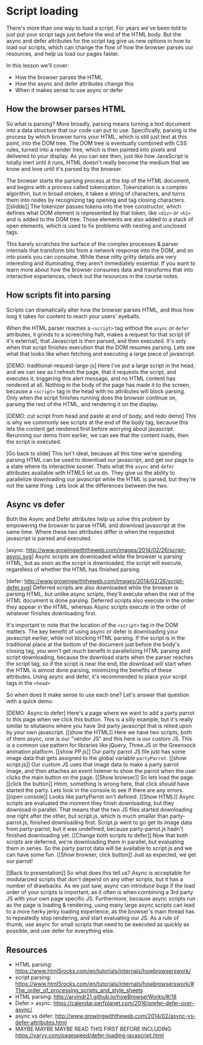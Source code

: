 # Script loading

There's more than one way to load a script.  For years we've been told to just put your script tags just before the end of the HTML body.  But the async and defer attributes for the script tag give us new options in how to load our scripts, which can change the flow of how the browser parses our resources, and help us load our pages faster.

In this lesson we'll cover:
* How the browser parses the HTML
* How the async and defer attributes change this
* When it makes sense to use async or defer

## How the browser parses HTML
So what is parsing?  More broadly, parsing means turning a text document into a data structure that our code can put to use.  Specifically, parsing is the process by which browser turns your HTML, which is still just text at this point, into the DOM tree.  The DOM tree is eventually combined with CSS rules, turned into a render tree, which is then painted into pixels and delivered to your display.  As you can see then, just like how JavaScript is totally inert until it runs, HTML doesn't really become the medium that we know and love until it's parsed by the browser.

The browser starts the parsing process at the top of the HTML document, and begins with a process called tokenization.  Tokenization is a complex algorithm, but in broad strokes, it takes a string of characters, and turns them into nodes by recognizing tag opening and tag closing characters.
[[slidde]]
The tokenizer passes tokens into the tree constructor, which defines what DOM element is represented by that token, like `<div>` or `<h1>` and is added to the DOM tree.  Those elements are also added to a stack of open elements, which is used to fix problems with nesting and unclosed tags.

This barely scratches the surface of the complex processes & parser internals that transform bits from a network response into the DOM, and on into pixels you can consume. While these nitty gritty details are very interesting and illuminating, they aren't immediately essential. If you want to learn more about how the browser consumes data and transforms that into interactive experiences, check out the resources in the course notes.

## How scripts fit into parsing
Scripts can dramatically alter how the browser parses HTML, and thus how long it takes for content to reach your users' eyeballs.

When the HTML parser reaches a `<script>` tag without the `async` or `defer` attributes, it grinds to a screeching halt, makes a request for that script (if it's external), that Javascript is then parsed, and then executed.  It's only when that script finishes execution that the DOM resumes parsing.  Lets see what that looks like when fetching and executing a large piece of javascript.

[DEMO: traditional-request-large-js]
Here I've put a large script in the head, and we can see as I refresh the page, that it requests the script, and executes it, triggering this alert message, and no HTML content has rendered at all. Nothing in the body of the page has made it to the screen, because a `<script>` tag in the head with no attributes will block parsing.  Only when the script finishes running does the browser continue on, parsing the rest of the HTML, and rendering it on the display.

[DEMO: cut script from head and paste at end of body, and redo demo]
This is why we commonly see scripts at the end of the body tag, because this lets the content get rendered first before worrying about javascript.  Rerunning our demo from earlier, we can see that the content loads, then the script is executed.

[Go back to slide]
This isn't ideal, because all this time we're spending parsing HTML can be used to download our javascript, and get our page to a state where its interactive sooner. Thats what the `async` and `defer` attributes available with HTML5 let us do.  They give us the ability to parallelize downloading our javascript while the HTML is parsed, but they're not the same thing. Lets look at the differences between the two.

## Async vs defer
Both the Async and Defer attributes help us solve this problem by empowering the browser to parse HTML and download javascript at the same time. Where these two attributes differ is when the requested javascript is parsed and executed.

[async: http://www.growingwiththeweb.com/images/2014/02/26/script-async.svg]
Async scripts are downloaded while the browser is parsing HTML, but as soon as the script is downloaded, the script will execute, regardless of whether the HTML has finished parsing.

[defer: http://www.growingwiththeweb.com/images/2014/02/26/script-defer.svg]
Deferred scripts are also downloaded while the browser is parsing HTML, but unlike async scripts, they'll execute when the rest of the HTML document is done parsing.  Deferred scripts also execute in the order they appear in the HTML, whereas Async scripts execute in the order of whatever finishes downloading first.

It's important to note that the location of the `<script>` tag in the DOM matters.  The key benefit of using async or defer is downloading your javascript earlier, while not blocking HTML parsing.  If the script is in the traditional place at the bottom of the document just before the body's closing tag, you won't get much benefit in parallelizing HTML parsing and script downloading, because the download starts when the parser reaches the script tag, so if the script is near the end, the download will start when the HTML is almost done parsing, minimizing the benefits of these attributes. Using async and defer, it's recommended to place your script tags in the `<head>`

So when does it make sense to use each one?  Let's answer that question with a quick demo.

[DEMO: Async to defer]
Here's a page where we want to add a party parrot to this page when we click this button.  This is a silly example, but it's really similar to situtaions where you have 3rd party javascript that is relied upon by your own javascript.
[[show the HTML]]
Here we have two scripts, both of them async, one is our "vendor JS" and this here is our custom JS.  This is a common use pattern for libraries like jQuery, Three.JS or the Greensock animation platform.
[[show PP.js]]
Our party parrot JS file just has some image data that gets assigned to the global variable `partyParrot`.
[[show script.js]]
Our custom JS uses that image data to make a party parrot image, and then attaches an event listener to show the parrot when the user clicks the main button on the page.
[[Show browser]]
So lets load the page.
[[click the button]]
Hmm, something is wrong here, that click *should* have started the party.  Lets look in the console to see if there are any errors.
[[open console]]
Looks like partyParrot isn't defined.
[[Show HTML]]
Async scripts are evaluated the moment they finish downloading, but they download in parallel.  That means that the two JS files started downloading one right after the other, but script.js, which is much smaller than party-parrot.js, finished downloading first. Script.js went to go get its image data from party-parrot, but it was undefined, because party-parrot.js hadn't finished downloading yet.
[[Change both scripts to defer]]
Now that both scripts are deferred, we're downloading them in parallel, but evaluating them in series.  So the party parrot data will be available to script.js and we can have some fun.
[[Show browser, click button]]
Just as expected, we get our parrot!

[[Back to presentation]]
So what does this tell us?  Async is acceptable for modularized scripts that don't depend on any other scripts, but it has a number of drawbacks.  As we just saw, async can introduce bugs if the load order of your scripts is important, as it often is when combining a 3rd party JS with your own page specific JS.  Furthermore, because async scripts run as the page is loading & rendering, using many large async scripts can lead to a more herky jerky loading experience, as the browser's main thread has to repeatedly stop rendering, and start evaluating our JS.  As a rule of thumb, use async for small scripts that need to be executed as quickly as possible, and use defer for everything else.

## Resources
* HTML parsing: https://www.html5rocks.com/en/tutorials/internals/howbrowserswork/
* script parsing: https://www.html5rocks.com/en/tutorials/internals/howbrowserswork/#The_order_of_processing_scripts_and_style_sheets
* HTML parsing: http://arvindr21.github.io/howBrowserWorks/#/18
* Defer > async: https://calendar.perfplanet.com/2016/prefer-defer-over-async/
* async vs defer: http://www.growingwiththeweb.com/2014/02/async-vs-defer-attributes.html
* MAYBE MAYBE MAYBE READ THIS FIRST BEFORE INCLUDING https://varvy.com/pagespeed/defer-loading-javascript.html